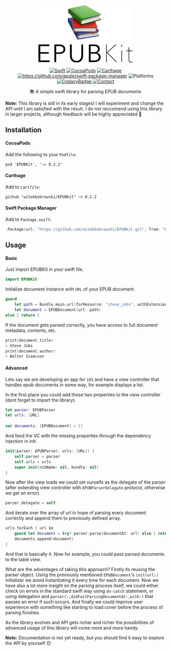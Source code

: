<p align=center>
<a href="">
<img height=180 alt="Logo" src="logo.png">
</a>
</p>
<p align=center>
    <a href="https://swift.org"><img alt="Swift" src="https://img.shields.io/badge/Swift-4.1-orange.svg"></a>
    <a href="https://cocoapods.org/pods/EPUBKit"><img alt="CocoaPods" src="https://img.shields.io/badge/pod-0.2.2-blue.svg"></a>
    <a href="https://github.com/Carthage/Carthage"><img alt="Carthage" src="https://img.shields.io/badge/Carthage-compatible-4BC51D.svg"></a>
    <a href=""><img alt="https://github.com/apple/swift-package-manager" src="https://img.shields.io/badge/SPM-compatible-orange.svg"></a>
    <a><img alt="Platforms" src="https://img.shields.io/badge/platform-iOS | macOS | tvOS | watchOS-lightgray.svg"></a>
    <a href="https://www.codacy.com/app/witekbobrowski/EPUBKit?utm_source=github.com&amp;utm_medium=referral&amp;utm_content=witekbobrowski/EPUBKit&amp;utm_campaign=Badge_Grade"><img alt="CodacyBadge" src="https://api.codacy.com/project/badge/Grade/35b59c32fd77448da5bab9041ebba524"</a>
    <a href="https://twitter.com/witekbobrowski"><img alt="Contact" src="https://img.shields.io/badge/contact-@witekbobrowski-blue.svg"></a>
</p>
<p align=center>
📚 A simple swift library for parsing EPUB documents
</p>

__Note:__ This library is still in its early stages! I will experiment and change the API until I am satisfied with the result. I do not reccomend using this library in larger projects, although feedback will be highly appreciated 🙇

## Installation

#### CocoaPods
Add the following to your `Podfile`:
```
pod 'EPUBKit', '~> 0.2.2'
```

#### Carthage
Add to `Cartfile`:
```
github "witekbobrowski/EPUBKit" ~> 0.2.2
```

#### Swift Package Manager
Add to `Package.swift`:
```swift
.Package(url: "https://github.com/witekbobrowski/EPUBKit.git", from: "0.2.2")
```

## Usage

#### Basic

Just import EPUBKit in your swift file.
```swift
import EPUBKit
```

Initialize document instance with `URL` of your EPUB document.
```swift
guard
    let path = Bundle.main.url(forResource: "steve_jobs", withExtension: "epub"),
    let document = EPUBDocument(url: path)
else { return }
```

If the document gets parsed correctly, you have access to full document metadata, contents, etc.
```swift
print(document.title)
> Steve Jobs
print(document.author)
> Walter Isaacson
```

#### Advanced

Lets say we are developing an app for `iOS` and have a view controller that handles epub documents in some way, for example displays a list.

In the first place you could add these two properties to the view controller (dont forget to import the library).
```swift
let parser: EPUBParser
let urls: [URL]

var documents: [EPUBDocument] = []
```

And feed the VC with the missing properties through the dependency injection in init.
```swift
init(parser: EPUBParser, urls: [URL]) {
    self.parser = parser
    self.urls = urls
    super.init(nibName: nil, bundle: nil)
}
```

Now after the view loads we could set ourselfs as the delegate of the parser (after extending view controller with `EPUBParserDelegate` protocol, otherwise we get an error).
```swift
parser.delegate = self
```

And iterate over the array of url in hope of parsing every document correctly and append them to previously defined array.
```swift
urls.forEach { url in
    guard let document = try? parser.parse(documentAt: url) else { return }
    documents.append(document)
}
```

And that is basically it. Now for example, you could pass parsed documents to the table view.

What are the adventages of taking this approach? Firstly its reusing the parser object. 
Using the previously mentioned `EPUBDocument`'s `init(url:)` initializer we avoid instantiating it every time for each document. 
Now we have also a lot more insight on the parsing process itself, we could either check on errors in the standard swift way using `do-catch` statement,
or using delegation and `parser(:,didFailParsingDocumentAt:,with:)` that passes an error if such occurs. 
And finally we could improve user experience with something like starting to load cover before the process of parsing finishes.

As the library evolves and API gets richer and richer the possibilities of advanced usage of this library will come more and more handy.

__Note:__ Documentation is not yet ready, but you should find it easy to explore the API by yourself 🙃

